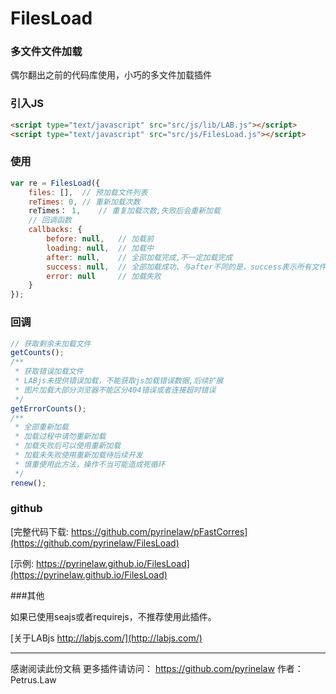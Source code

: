 # FilesLoad

### 多文件文件加载
偶尔翻出之前的代码库使用，小巧的多文件加载插件

### 引入JS
```html
<script type="text/javascript" src="src/js/lib/LAB.js"></script>
<script type="text/javascript" src="src/js/FilesLoad.js"></script>
```

### 使用
```javascript
var re = FilesLoad({
    files: [],	// 预加载文件列表
	reTimes: 0,	// 重新加载次数
	reTimes： 1,    // 重复加载次数,失败后会重新加载
	// 回调函数
	callbacks: {	
	    before: null,	// 加载前
		loading: null,	// 加载中
		after: null,	// 全部加载完成,不一定加载完成
		success: null,	// 全部加载成功、与after不同的是，success表示所有文件都加载成功，after有可能文件加载失败也会回调
		error: null		// 加载失败
	}
});
```

### 回调
```javascript
// 获取剩余未加载文件
getCounts();
/**
 * 获取错误加载文件
 * LABjs未提供错误加载，不能获取js加载错误数据,后续扩展
 * 图片加载大部分浏览器不能区分404错误或者连接超时错误
 */
getErrorCounts();
/**
 * 全部重新加载
 * 加载过程中请勿重新加载
 * 加载失败后可以使用重新加载
 * 加载未失败使用重新加载待后续开发
 * 慎重使用此方法，操作不当可能造成死循环  
 */
renew();
```

### github
[完整代码下载: https://github.com/pyrinelaw/pFastCorres](https://github.com/pyrinelaw/FilesLoad)

[示例: https://pyrinelaw.github.io/FilesLoad](https://pyrinelaw.github.io/FilesLoad)

###其他

如果已使用seajs或者requirejs，不推荐使用此插件。

[关于LABjs http://labjs.com/](http://labjs.com/)

------
感谢阅读此份文稿
更多插件请访问： https://github.com/pyrinelaw
作者：Petrus.Law

